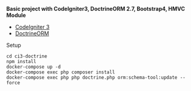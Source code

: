 **Basic project with CodeIgniter3, DoctrineORM 2.7, Bootstrap4, HMVC Module**

- [CodeIgniter 3](https://codeigniter.com/userguide3/index.html)
- [DoctrineORM](https://www.doctrine-project.org/projects/doctrine-orm/en/2.7/index.html)

Setup
```
cd ci3-doctrine
npm install
docker-compose up -d
docker-compose exec php composer install
docker-compose exec php php doctrine.php orm:schema-tool:update --force
```